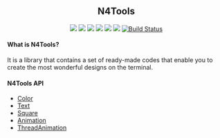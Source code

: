 <h2 align="center">N4Tools</h2>

<p align="center">
    <img src="https://img.shields.io/cocoapods/l/Cocoapods">
    <img src="https://img.shields.io/badge/python-3.7|3.8-red.svg">
    <img src="https://img.shields.io/pypi/v/N4Tools?label=N4Tools">
    <img src="https://img.shields.io/pypi/v/python-bidi?color=darkgreen&label=python-bidi">
    <img src="https://img.shields.io/pypi/v/pyfiglet?color=darkgreen&label=pyfiglet">
    <img src="https://img.shields.io/pypi/v/arabic_reshaper?color=darkgreen&label=arabic_reshaper">
    <a href="https://pepy.tech/project/n4tools"><img alt="Build Status" src="https://pepy.tech/badge/n4tools"></a>
</p>

#### What is N4Tools?
It is a library that contains a set of ready-made codes that enable you to create the most wonderful designs on the terminal.

#### N4Tools API
 - [Color](https://no-name-404.github.io/N4Tools/Color)
 - [Text](https://github.com/No-Name-404/N4Tools/Text)
 - [Square](https://github.com/No-Name-404/N4Tools#Square)
 - [Animation](https://github.com/No-Name-404/N4Tools#Animation)
 - [ThreadAnimation](https://github.com/No-Name-404/N4Tools#ThreadAnimation)
